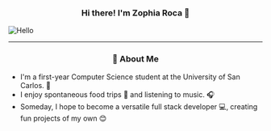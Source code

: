 <!DOCTYPE html>
<html lang="en">
<head>
</head>
<body>
<h3 align="center">Hi there! I'm Zophia Roca 👋</h3>
<p>
<img src="https://github.com/zphrc/zphrc/assets/143074336/8d28f4a2-30ba-45b8-965b-907d752a8cc3" alt="Hello">
<hr>
<h3 align="center">🧠 About Me</h3>
<ul>
  <li>I'm  a first-year Computer Science student at the University of San Carlos. 🏫</li>
  <li>I enjoy spontaneous food trips 🍜 and listening to music. 🎧</li>
  <li>Someday, I hope to become a versatile full stack developer 💻, creating fun projects of my own 😊</li>
</ul>
</body>
</html>
<!--
<h3>⚒️ Currently working on</h3>
<ul>
  <li><b>The Odin Project🕸️</b></li>
  <li><b>Azure AI Fundamentals challenge</b></li>
</ul>
<hr>
<h3>📚 Resources</h3>
-->


